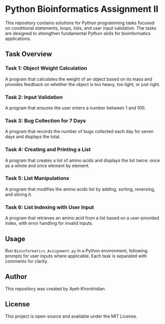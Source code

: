 # Python Bioinformatics Assignment II

This repository contains solutions for Python programming tasks focused on conditional statements, loops, lists, and user input validation. The tasks are designed to strengthen fundamental Python skills for bioinformatics applications.

## Task Overview

### Task 1: Object Weight Calculation
A program that calculates the weight of an object based on its mass and provides feedback on whether the object is too heavy, too light, or just right.

### Task 2: Input Validation
A program that ensures the user enters a number between 1 and 100.

### Task 3: Bug Collection for 7 Days
A program that records the number of bugs collected each day for seven days and displays the total.

### Task 4: Creating and Printing a List
A program that creates a list of amino acids and displays the list twice: once as a whole and once element by element.

### Task 5: List Manipulations
A program that modifies the amino acids list by adding, sorting, reversing, and slicing it.

### Task 6: List Indexing with User Input
A program that retrieves an amino acid from a list based on a user-provided index, with error handling for invalid inputs.

## Usage

Run `Bioinformatics_Assignment.py` in a Python environment, following prompts for user inputs where applicable. Each task is separated with comments for clarity.

## Author
This repository was created by Ayeh Khorshidian.

## License
This project is open-source and available under the MIT License.
